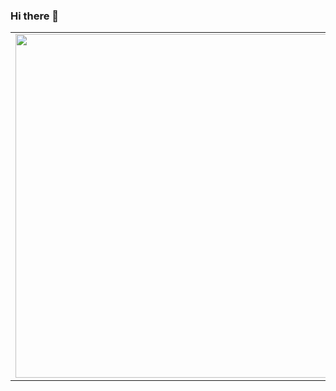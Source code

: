 ### Hi there 👋

<p align="center">
  <table border="0"  style="border: 0;">
  <tr>
      <td style="border: 0;"><img width="550px" align="left" src="https://github-readme-stats.vercel.app/api?username=Kugge&layout=compact&theme=radical&hide_border=true&hide_title=true&icon_color=5194f0&bg_color=0d1117" /></td>
      <td style="border: 0;"><img width="550px" src="https://github-readme-stats.vercel.app/api/top-langs/?username=Kugge&layout=compact&theme=radical&hide=php,html,python&hide_border=true&hide_title=true&icon_color=5194f0&bg_color=0d1117" /></td>
  </tr>   
</table>
</p>

<br />
